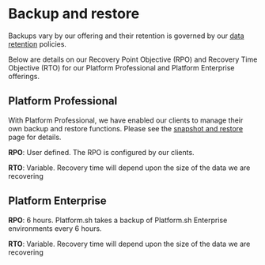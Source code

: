 # Backup and restore

Backups vary by our offering and their retention is governed by our [data retention](/security/data-retention.md) policies.

Below are details on our Recovery Point Objective (RPO) and Recovery Time Objective (RTO) for our Platform Professional and Platform Enterprise offerings.

## Platform Professional

With Platform Professional, we have enabled our clients to manage their own backup and restore functions. Please see the [snapshot and restore](/administration/snapshot-and-restore.md) page for details.

**RPO**: User defined. The RPO is configured by our clients.

**RTO**: Variable. Recovery time will depend upon the size of the data we are recovering

## Platform Enterprise

**RPO**: 6 hours.  Platform.sh takes a backup of Platform.sh Enterprise environments every 6 hours.

**RTO**: Variable. Recovery time will depend upon the size of the data we are recovering
